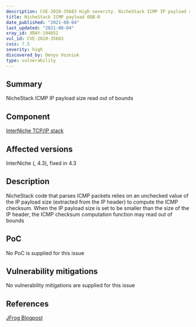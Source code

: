 ```yaml
---
description: CVE-2020-35683 High severity. NicheStack ICMP IP payload size read out of bounds
title: NicheStack ICMP payload OOB-R
date_published: "2021-08-04"
last_updated: "2021-08-04"
xray_id: XRAY-194052
vul_id: CVE-2020-35683
cvss: 7.5
severity: high
discovered_by: Denys Vozniuk
type: vulnerability
---
```

## Summary
NicheStack ICMP IP payload size read out of bounds

## Component

[InterNiche TCP/IP stack](https://www.hcc-embedded.com/products/networking/tcpip-applications)

## Affected versions

InterNiche (, 4.3), fixed in 4.3

## Description

NicheStack code that parses ICMP packets relies on an unchecked value of the IP payload size (extracted from the IP header) to compute the ICMP checksum. When the IP payload size is set to be smaller than the size of the IP header, the ICMP checksum computation function may read out of bounds

## PoC

No PoC is supplied for this issue

## Vulnerability mitigations

No vulnerability mitigations are supplied for this issue

## References

[JFrog Blogpost](https://jfrog.com/blog/infrahalt-14-new-security-vulnerabilities-found-in-nichestack/)

